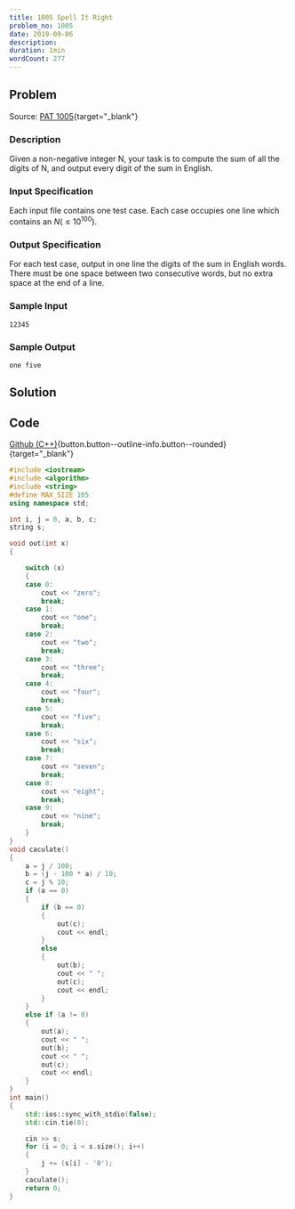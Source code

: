 ```yaml
---
title: 1005 Spell It Right
problem_no: 1005
date: 2019-09-06
description:
duration: 1min
wordCount: 277
---
```


<!--more-->

## Problem

Source: [PAT 1005](https://pintia.cn/problem-sets/994805342720868352/exam/problems/994805519074574336){target="_blank"}

### Description

Given a non-negative integer N, your task is to compute the sum of all the digits of N, and output every digit of the sum in English.

### Input Specification

Each input file contains one test case. Each case occupies one line which contains an $N (≤10^100)$.

### Output Specification

For each test case, output in one line the digits of the sum in English words. There must be one space between two consecutive words, but no extra space at the end of a line.

### Sample Input

```text
12345
```

### Sample Output

```text
one five
```

## Solution

## Code

[Github (C++)](https://github.com/Alomerry/algorithm/blob/master/pat/a/1005){button.button--outline-info.button--rounded}{target="_blank"}


```cpp
#include <iostream>
#include <algorithm>
#include <string>
#define MAX_SIZE 105
using namespace std;

int i, j = 0, a, b, c;
string s;

void out(int x)
{

    switch (x)
    {
    case 0:
        cout << "zero";
        break;
    case 1:
        cout << "one";
        break;
    case 2:
        cout << "two";
        break;
    case 3:
        cout << "three";
        break;
    case 4:
        cout << "four";
        break;
    case 5:
        cout << "five";
        break;
    case 6:
        cout << "six";
        break;
    case 7:
        cout << "seven";
        break;
    case 8:
        cout << "eight";
        break;
    case 9:
        cout << "nine";
        break;
    }
}
void caculate()
{
    a = j / 100;
    b = (j - 100 * a) / 10;
    c = j % 10;
    if (a == 0)
    {
        if (b == 0)
        {
            out(c);
            cout << endl;
        }
        else
        {
            out(b);
            cout << " ";
            out(c);
            cout << endl;
        }
    }
    else if (a != 0)
    {
        out(a);
        cout << " ";
        out(b);
        cout << " ";
        out(c);
        cout << endl;
    }
}
int main()
{
    std::ios::sync_with_stdio(false);
    std::cin.tie(0);

    cin >> s;
    for (i = 0; i < s.size(); i++)
    {
        j += (s[i] - '0');
    }
    caculate();
    return 0;
}
```
